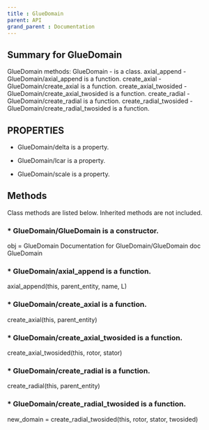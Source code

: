 ```yaml
---
title : GlueDomain
parent: API
grand_parent : Documentation
---
```

## Summary for GlueDomain
GlueDomain methods:
GlueDomain - is a class.
axial_append - GlueDomain/axial_append is a function.
create_axial - GlueDomain/create_axial is a function.
create_axial_twosided - GlueDomain/create_axial_twosided is a function.
create_radial - GlueDomain/create_radial is a function.
create_radial_twosided - GlueDomain/create_radial_twosided is a function.
## PROPERTIES
* GlueDomain/delta is a property.

* GlueDomain/lcar is a property.

* GlueDomain/scale is a property.

## Methods
Class methods are listed below. Inherited methods are not included.
### * GlueDomain/GlueDomain is a constructor.
obj = GlueDomain
Documentation for GlueDomain/GlueDomain
doc GlueDomain

### * GlueDomain/axial_append is a function.
axial_append(this, parent_entity, name, L)

### * GlueDomain/create_axial is a function.
create_axial(this, parent_entity)

### * GlueDomain/create_axial_twosided is a function.
create_axial_twosided(this, rotor, stator)

### * GlueDomain/create_radial is a function.
create_radial(this, parent_entity)

### * GlueDomain/create_radial_twosided is a function.
new_domain = create_radial_twosided(this, rotor, stator, twosided)

